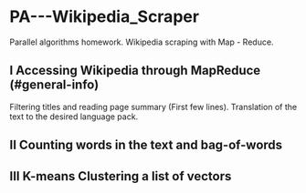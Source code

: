 # PA---Wikipedia_Scraper

Parallel algorithms homework. Wikipedia scraping with Map - Reduce.

## I   Accessing Wikipedia through MapReduce (#general-info)

Filtering titles and reading page summary (First few lines).
Translation of the text to the desired language pack.

## II  Counting words in the text and bag-of-words

## III K-means Clustering a list of vectors
